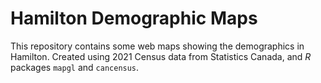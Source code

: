 # Hamilton Demographic Maps

This repository contains some web maps showing the demographics in Hamilton. Created using 2021 Census data from Statistics Canada, and *R* packages `mapgl` and `cancensus`.
